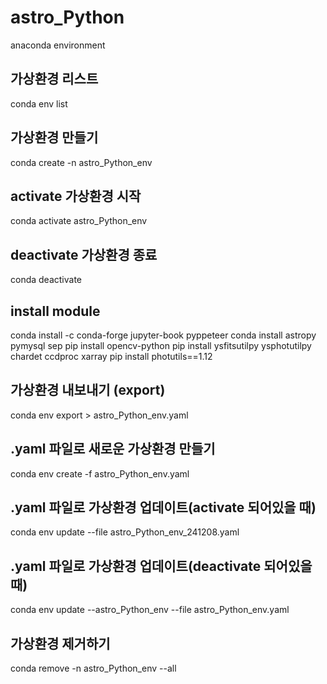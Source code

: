 
# astro_Python
anaconda environment

## 가상환경 리스트
conda env list

## 가상환경 만들기
conda create -n astro_Python_env

## activate 가상환경 시작
conda activate astro_Python_env

## deactivate 가상환경 종료
conda deactivate

## install module
conda install -c conda-forge jupyter-book pyppeteer
conda install astropy pymysql sep
pip install opencv-python 
pip install ysfitsutilpy ysphotutilpy chardet ccdproc xarray
pip install photutils==1.12

## 가상환경 내보내기 (export)
conda env export > astro_Python_env.yaml

## .yaml 파일로 새로운 가상환경 만들기
conda env create -f astro_Python_env.yaml

## .yaml 파일로 가상환경 업데이트(activate 되어있을 때)
conda env update --file astro_Python_env_241208.yaml

## .yaml 파일로 가상환경 업데이트(deactivate 되어있을 때)
conda env update --astro_Python_env --file astro_Python_env.yaml

## 가상환경 제거하기
conda remove -n astro_Python_env --all